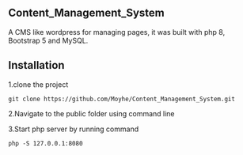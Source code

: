 ## Content_Management_System

A CMS like wordpress for managing pages, it was built with php 8, Bootstrap 5 and MySQL.

## Installation

1.clone the project

    git clone https://github.com/Moyhe/Content_Management_System.git

2.Navigate to the public folder using command line

3.Start php server by running command 

    php -S 127.0.0.1:8080
